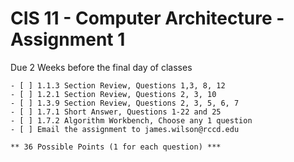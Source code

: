 # CIS 11 - Computer Architecture - Assignment 1
Due 2 Weeks before the final day of classes

    - [ ] 1.1.3 Section Review, Questions 1,3, 8, 12
	- [ ] 1.2.1 Section Review, Questions 2, 3, 10
	- [ ] 1.3.9 Section Review, Questions 2, 3, 5, 6, 7 
	- [ ] 1.7.1 Short Answer, Questions 1-22 and 25
	- [ ] 1.7.2 Algorithm Workbench, Choose any 1 question 	    
    - [ ] Email the assignment to james.wilson@rccd.edu
	
	** 36 Possible Points (1 for each question) ***
	
	
	
